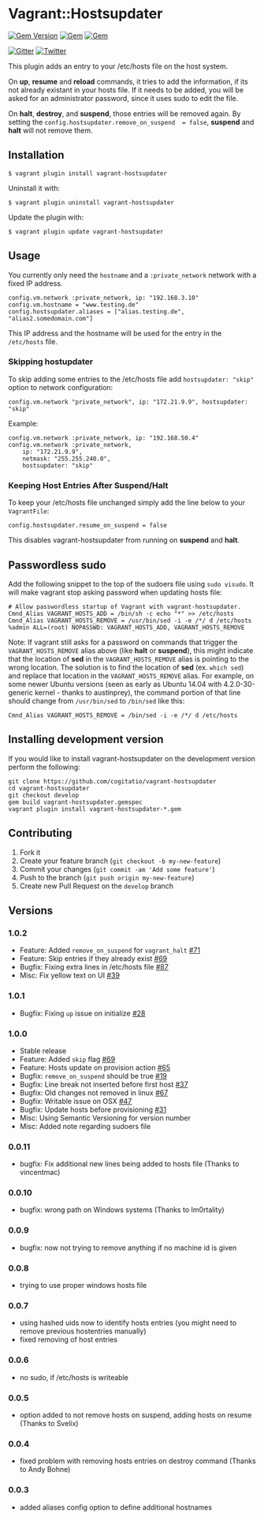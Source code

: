 # Vagrant::Hostsupdater

[![Gem Version](https://badge.fury.io/rb/vagrant-hostsupdater.svg)](https://badge.fury.io/rb/vagrant-hostsupdater)
[![Gem](https://img.shields.io/gem/dt/vagrant-hostsupdater.svg)](https://rubygems.org/gems/vagrant-hostsupdater)
[![Gem](https://img.shields.io/gem/dtv/vagrant-hostsupdater.svg)](https://rubygems.org/gems/vagrant-hostsupdater)

[![Gitter](https://badges.gitter.im/Join%20Chat.svg)](https://gitter.im/cogitatio/vagrant-hostsupdater?utm_source=badge&utm_medium=badge&utm_campaign=pr-badge)
[![Twitter](https://img.shields.io/twitter/url/https/github.com/cogitatio/vagrant-hostsupdater.svg?style=social)](https://twitter.com/intent/tweet?text=Checkout%20this%20awesome%20Vagrant%20plugin!&url=https%3A%2F%2Fgithub.com%2Fcogiatio%2Fvagrant-hostsupdater&hashtags=hostsupdater,vagrant)


This plugin adds an entry to your /etc/hosts file on the host system.

On **up**, **resume** and **reload** commands, it tries to add the information, if its not already existant in your hosts file. If it needs to be added, you will be asked for an administrator password, since it uses sudo to edit the file.

On **halt**, **destroy**, and **suspend**, those entries will be removed again.
By setting the `config.hostsupdater.remove_on_suspend  = false`, **suspend** and **halt** will not remove them. 


## Installation

    $ vagrant plugin install vagrant-hostsupdater

Uninstall it with:

    $ vagrant plugin uninstall vagrant-hostsupdater

Update the plugin with:

    $ vagrant plugin update vagrant-hostsupdater

## Usage

You currently only need the `hostname` and a `:private_network` network with a fixed IP address.

    config.vm.network :private_network, ip: "192.168.3.10"
    config.vm.hostname = "www.testing.de"
    config.hostsupdater.aliases = ["alias.testing.de", "alias2.somedomain.com"]

This IP address and the hostname will be used for the entry in the `/etc/hosts` file.

### Skipping hostupdater

To skip adding some entries to the /etc/hosts file add `hostsupdater: "skip"` option to network configuration:

    config.vm.network "private_network", ip: "172.21.9.9", hostsupdater: "skip"

Example:

    config.vm.network :private_network, ip: "192.168.50.4"
    config.vm.network :private_network,
        ip: "172.21.9.9",
        netmask: "255.255.240.0",
        hostsupdater: "skip"
        
### Keeping Host Entries After Suspend/Halt

To keep your /etc/hosts file unchanged simply add the line below to your `VagrantFile`:

    config.hostsupdater.resume_on_suspend = false
    
This disables vagrant-hostsupdater from running on **suspend** and **halt**.
        

## Passwordless sudo

Add the following snippet to the top of the sudoers file using `sudo visudo`. It will make vagrant
stop asking password when updating hosts file:

    # Allow passwordless startup of Vagrant with vagrant-hostsupdater.
    Cmnd_Alias VAGRANT_HOSTS_ADD = /bin/sh -c echo "*" >> /etc/hosts
    Cmnd_Alias VAGRANT_HOSTS_REMOVE = /usr/bin/sed -i -e /*/ d /etc/hosts
    %admin ALL=(root) NOPASSWD: VAGRANT_HOSTS_ADD, VAGRANT_HOSTS_REMOVE

Note: If vagrant still asks for a password on commands that trigger the `VAGRANT_HOSTS_REMOVE` alias above (like
**halt** or **suspend**), this might indicate that the location of **sed** in the `VAGRANT_HOSTS_REMOVE` alias is
pointing to the wrong location. The solution is to find the location of **sed** (ex. `which sed`) and
replace that location in the `VAGRANT_HOSTS_REMOVE` alias. For example, on some newer Ubuntu versions (seen as
early as Ubuntu 14.04 with 4.2.0-30-generic kernel - thanks to austinprey), the command portion of that line
should change from `/usr/bin/sed` to `/bin/sed` like this:

    Cmnd_Alias VAGRANT_HOSTS_REMOVE = /bin/sed -i -e /*/ d /etc/hosts


## Installing development version

If you would like to install vagrant-hostsupdater on the development version perform the following:

```
git clone https://github.com/cogitatio/vagrant-hostsupdater
cd vagrant-hostsupdater
git checkout develop
gem build vagrant-hostsupdater.gemspec
vagrant plugin install vagrant-hostsupdater-*.gem
```

## Contributing

1. Fork it
2. Create your feature branch (`git checkout -b my-new-feature`)
3. Commit your changes (`git commit -am 'Add some feature'`)
4. Push to the branch (`git push origin my-new-feature`)
5. Create new Pull Request on the `develop` branch


## Versions

### 1.0.2
* Feature: Added `remove_on_suspend` for `vagrant_halt` [#71](/../../issues/71)
* Feature: Skip entries if they already exist [#69](/../../issues/69)
* Bugfix: Fixing extra lines in /etc/hosts file [#87](/../../pull/87)
* Misc: Fix yellow text on UI [#39](/../../issues/39)

### 1.0.1
* Bugfix: Fixing `up` issue on initialize [#28](/../../issues/28)

### 1.0.0
* Stable release
* Feature: Added `skip` flag [#69](/../../issues/69)
* Feature: Hosts update on provision action [#65](/../../issues/65)
* Bugfix: `remove_on_suspend` should be true [#19](/../../issues/19)
* Bugfix: Line break not inserted before first host [#37](/../../issues/37)
* Bugfix: Old changes not removed in linux [#67](/../../issues/67)
* Bugfix: Writable issue on OSX [#47](/../../issues/47)
* Bugfix: Update hosts before provisioning [#31](/../../issues/31)
* Misc: Using Semantic Versioning for version number
* Misc: Added note regarding sudoers file

### 0.0.11
* bugfix: Fix additional new lines being added to hosts file (Thanks to vincentmac)

### 0.0.10
* bugfix: wrong path on Windows systems (Thanks to Im0rtality)

### 0.0.9
* bugfix: now not trying to remove anything if no machine id is given

### 0.0.8
* trying to use proper windows hosts file

### 0.0.7
* using hashed uids now to identify hosts entries (you might need to remove previous hostentries manually)
* fixed removing of host entries

### 0.0.6
* no sudo, if /etc/hosts is writeable

### 0.0.5
* option added to not remove hosts on suspend, adding hosts on resume (Thanks to Svelix)

### 0.0.4
* fixed problem with removing hosts entries on destroy command (Thanks to Andy Bohne)

### 0.0.3
* added aliases config option to define additional hostnames
